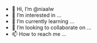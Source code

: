 - 👋 Hi, I’m @niaalw
- 👀 I’m interested in ...
- 🌱 I’m currently learning ...
- 💞️ I’m looking to collaborate on ...
- 📫 How to reach me ...

<!---
niaalw/niaalw is a ✨ special ✨ repository because its `README.md` (this file) appears on your GitHub profile.
You can click the Preview link to take a look at your changes.
--->

